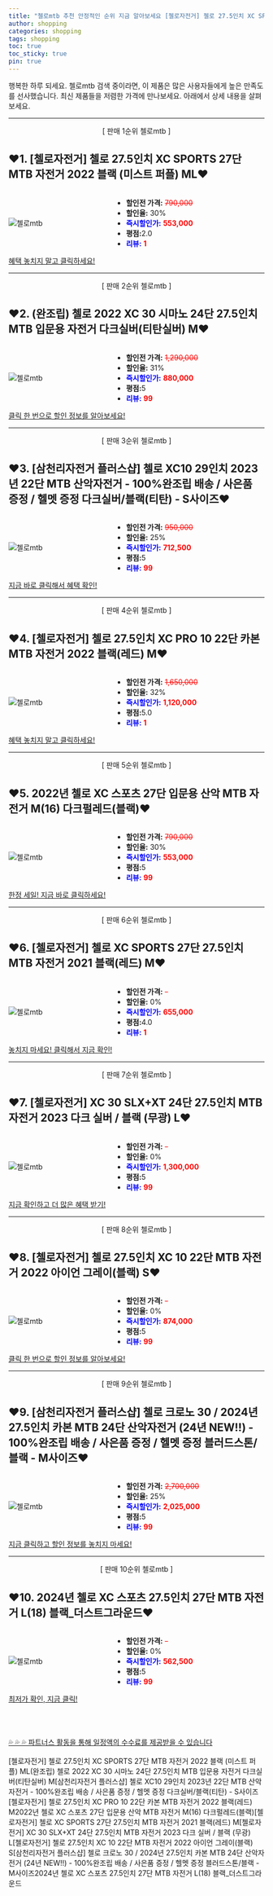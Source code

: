 ```yaml
---
title: "첼로mtb 추천 안정적인 순위 지금 알아보세요 [첼로자전거] 첼로 27.5인치 XC SPORTS"
author: shopping
categories: shopping
tags: shopping
toc: true
toc_sticky: true
pin: true
---
```

행복한 하루 되세요. 첼로mtb 검색 중이라면, 이 제품은 많은 사용자들에게 높은 만족도를 선사했습니다. 최신 제품들을 저렴한 가격에 만나보세요. 아래에서 상세 내용을 살펴보세요.

---
<p class="toplist" style="margin: 0 auto; display: block; width: fit-content;">[ 판매 1순위 첼로mtb ]</p>

<h2><strong>❤️1. [첼로자전거] 첼로 27.5인치 XC SPORTS 27단 MTB 자전거 2022 블랙 (미스트 퍼플) ML❤️</strong></h2>

<div style="display: flex; align-items: center;">
    <div style="flex: 0.4;">
        <img src="https://thumbnail6.coupangcdn.com/thumbnails/remote/230x230ex/image/vendor_inventory/2db4/aae884dbc242f685bc29ec02f049718e8f59fc60b865a6be5c5d0e58b9f6.jpg" alt="첼로mtb" style="max-width: 100%;">
    </div>
    <div style="flex: 0.6; margin-left: 10px;">
        <ul>
            <li><strong>할인전 가격:</strong> <del style="color: red;">790,000</del></li>
            <li><strong>할인율:</strong> 30%</li>
            <li><span style='color:blue'><strong>즉시할인가:</strong></span> <span style='color:red'><strong>553,000</strong></span></li>
            <li><strong>평점:</strong>2.0</li>
            <li><span style='color:blue'><strong>리뷰:</strong></span> <span style='color:red'><strong>1</strong></span></li>
        </ul>
    </div>
</div>
<div class="center">
    <a href="https://selin100587001.github.io?lptag=AF9450613&subid=githubio&pageKey=7206166342&traceid=V0-153&itemId=18224798842&vendorItemId=88741034509" class="myButton">
        혜택 놓치지 말고 클릭하세요!
    </a>
</div>


---
<p class="toplist" style="margin: 0 auto; display: block; width: fit-content;">[ 판매 2순위 첼로mtb ]</p>

<h2><strong>❤️2. (완조립) 첼로 2022 XC 30 시마노 24단 27.5인치 MTB 입문용 자전거 다크실버(티탄실버) M❤️</strong></h2>

<div style="display: flex; align-items: center;">
    <div style="flex: 0.4;">
        <img src="https://thumbnail6.coupangcdn.com/thumbnails/remote/230x230ex/image/vendor_inventory/c161/208857ef11cee1e84871524ad0462f784afbcb7b0135f2fa3f76139e1d7b.jpg" alt="첼로mtb" style="max-width: 100%;">
    </div>
    <div style="flex: 0.6; margin-left: 10px;">
        <ul>
            <li><strong>할인전 가격:</strong> <del style="color: red;">1,290,000</del></li>
            <li><strong>할인율:</strong> 31%</li>
            <li><span style='color:blue'><strong>즉시할인가:</strong></span> <span style='color:red'><strong>880,000</strong></span></li>
            <li><strong>평점:</strong>5</li>
            <li><span style='color:blue'><strong>리뷰:</strong></span> <span style='color:red'><strong>99</strong></span></li>
        </ul>
    </div>
</div>
<div class="center">
    <a href="https://selin100587001.github.io?lptag=AF9450613&subid=githubio&pageKey=6734418552&traceid=V0-153&itemId=15700897932&vendorItemId=80568879635" class="myButton">
        클릭 한 번으로 할인 정보를 알아보세요!
    </a>
</div>


---
<p class="toplist" style="margin: 0 auto; display: block; width: fit-content;">[ 판매 3순위 첼로mtb ]</p>

<h2><strong>❤️3. [삼천리자전거 플러스샵] 첼로 XC10 29인치 2023년 22단 MTB 산악자전거 - 100%완조립 배송 / 사은품 증정 / 헬멧 증정 다크실버/블랙(티탄) - S사이즈❤️</strong></h2>

<div style="display: flex; align-items: center;">
    <div style="flex: 0.4;">
        <img src="https://thumbnail10.coupangcdn.com/thumbnails/remote/230x230ex/image/vendor_inventory/b965/7d96ee8191c108a4e8548fdcbfe9d1d270b46e216185efc87473920bd86c.jpg" alt="첼로mtb" style="max-width: 100%;">
    </div>
    <div style="flex: 0.6; margin-left: 10px;">
        <ul>
            <li><strong>할인전 가격:</strong> <del style="color: red;">950,000</del></li>
            <li><strong>할인율:</strong> 25%</li>
            <li><span style='color:blue'><strong>즉시할인가:</strong></span> <span style='color:red'><strong>712,500</strong></span></li>
            <li><strong>평점:</strong>5</li>
            <li><span style='color:blue'><strong>리뷰:</strong></span> <span style='color:red'><strong>99</strong></span></li>
        </ul>
    </div>
</div>
<div class="center">
    <a href="https://selin100587001.github.io?lptag=AF9450613&subid=githubio&pageKey=7313543491&traceid=V0-153&itemId=18741369768&vendorItemId=85873639217" class="myButton">
        지금 바로 클릭해서 혜택 확인!
    </a>
</div>


---
<p class="toplist" style="margin: 0 auto; display: block; width: fit-content;">[ 판매 4순위 첼로mtb ]</p>

<h2><strong>❤️4. [첼로자전거] 첼로 27.5인치 XC PRO 10 22단 카본 MTB 자전거 2022 블랙(레드) M❤️</strong></h2>

<div style="display: flex; align-items: center;">
    <div style="flex: 0.4;">
        <img src="https://thumbnail10.coupangcdn.com/thumbnails/remote/230x230ex/image/vendor_inventory/01fc/595ab4030a8981ccdb84e912e9d0a2c2584606b59189d171c9cc86d26fa2.jpg" alt="첼로mtb" style="max-width: 100%;">
    </div>
    <div style="flex: 0.6; margin-left: 10px;">
        <ul>
            <li><strong>할인전 가격:</strong> <del style="color: red;">1,650,000</del></li>
            <li><strong>할인율:</strong> 32%</li>
            <li><span style='color:blue'><strong>즉시할인가:</strong></span> <span style='color:red'><strong>1,120,000</strong></span></li>
            <li><strong>평점:</strong>5.0</li>
            <li><span style='color:blue'><strong>리뷰:</strong></span> <span style='color:red'><strong>1</strong></span></li>
        </ul>
    </div>
</div>
<div class="center">
    <a href="https://selin100587001.github.io?lptag=AF9450613&subid=githubio&pageKey=6734418979&traceid=V0-153&itemId=15700899749&vendorItemId=85169349988" class="myButton">
        혜택 놓치지 말고 클릭하세요!
    </a>
</div>


---
<p class="toplist" style="margin: 0 auto; display: block; width: fit-content;">[ 판매 5순위 첼로mtb ]</p>

<h2><strong>❤️5. 2022년 첼로 XC 스포츠 27단 입문용 산악 MTB 자전거 M(16) 다크펄레드(블랙)❤️</strong></h2>

<div style="display: flex; align-items: center;">
    <div style="flex: 0.4;">
        <img src="https://thumbnail6.coupangcdn.com/thumbnails/remote/230x230ex/image/vendor_inventory/2db4/aae884dbc242f685bc29ec02f049718e8f59fc60b865a6be5c5d0e58b9f6.jpg" alt="첼로mtb" style="max-width: 100%;">
    </div>
    <div style="flex: 0.6; margin-left: 10px;">
        <ul>
            <li><strong>할인전 가격:</strong> <del style="color: red;">790,000</del></li>
            <li><strong>할인율:</strong> 30%</li>
            <li><span style='color:blue'><strong>즉시할인가:</strong></span> <span style='color:red'><strong>553,000</strong></span></li>
            <li><strong>평점:</strong>5</li>
            <li><span style='color:blue'><strong>리뷰:</strong></span> <span style='color:red'><strong>99</strong></span></li>
        </ul>
    </div>
</div>
<div class="center">
    <a href="https://selin100587001.github.io?lptag=AF9450613&subid=githubio&pageKey=6792931443&traceid=V0-153&itemId=16009149442&vendorItemId=88741034522" class="myButton">
        한정 세일! 지금 바로 클릭하세요!
    </a>
</div>


---
<p class="toplist" style="margin: 0 auto; display: block; width: fit-content;">[ 판매 6순위 첼로mtb ]</p>

<h2><strong>❤️6. [첼로자전거] 첼로 XC SPORTS 27단 27.5인치 MTB 자전거 2021 블랙(레드) M❤️</strong></h2>

<div style="display: flex; align-items: center;">
    <div style="flex: 0.4;">
        <img src="https://thumbnail7.coupangcdn.com/thumbnails/remote/230x230ex/image/vendor_inventory/609b/2406da4435d0b8ebcdbc2ff854b61da08d426b6814dfe768a382b703ddce.jpeg" alt="첼로mtb" style="max-width: 100%;">
    </div>
    <div style="flex: 0.6; margin-left: 10px;">
        <ul>
            <li><strong>할인전 가격:</strong> <del style="color: red;">-</del></li>
            <li><strong>할인율:</strong> 0%</li>
            <li><span style='color:blue'><strong>즉시할인가:</strong></span> <span style='color:red'><strong>655,000</strong></span></li>
            <li><strong>평점:</strong>4.0</li>
            <li><span style='color:blue'><strong>리뷰:</strong></span> <span style='color:red'><strong>1</strong></span></li>
        </ul>
    </div>
</div>
<div class="center">
    <a href="https://selin100587001.github.io?lptag=AF9450613&subid=githubio&pageKey=6146759340&traceid=V0-153&itemId=11834890654&vendorItemId=79108307100" class="myButton">
        놓치지 마세요! 클릭해서 지금 확인!
    </a>
</div>


---
<p class="toplist" style="margin: 0 auto; display: block; width: fit-content;">[ 판매 7순위 첼로mtb ]</p>

<h2><strong>❤️7. [첼로자전거] XC 30 SLX+XT 24단 27.5인치 MTB 자전거 2023 다크 실버 / 블랙 (무광) L❤️</strong></h2>

<div style="display: flex; align-items: center;">
    <div style="flex: 0.4;">
        <img src="https://thumbnail8.coupangcdn.com/thumbnails/remote/230x230ex/image/vendor_inventory/da5a/da6a7190a0ae402f57308ec52dc43d43f2e23d96e38a67e3b75569e08aff.jpeg" alt="첼로mtb" style="max-width: 100%;">
    </div>
    <div style="flex: 0.6; margin-left: 10px;">
        <ul>
            <li><strong>할인전 가격:</strong> <del style="color: red;">-</del></li>
            <li><strong>할인율:</strong> 0%</li>
            <li><span style='color:blue'><strong>즉시할인가:</strong></span> <span style='color:red'><strong>1,300,000</strong></span></li>
            <li><strong>평점:</strong>5</li>
            <li><span style='color:blue'><strong>리뷰:</strong></span> <span style='color:red'><strong>99</strong></span></li>
        </ul>
    </div>
</div>
<div class="center">
    <a href="https://selin100587001.github.io?lptag=AF9450613&subid=githubio&pageKey=7209324088&traceid=V0-153&itemId=18240417120&vendorItemId=85387402498" class="myButton">
        지금 확인하고 더 많은 혜택 받기!
    </a>
</div>


---
<p class="toplist" style="margin: 0 auto; display: block; width: fit-content;">[ 판매 8순위 첼로mtb ]</p>

<h2><strong>❤️8. [첼로자전거] 첼로 27.5인치 XC 10 22단 MTB 자전거 2022 아이언 그레이(블랙) S❤️</strong></h2>

<div style="display: flex; align-items: center;">
    <div style="flex: 0.4;">
        <img src="https://thumbnail10.coupangcdn.com/thumbnails/remote/230x230ex/image/vendor_inventory/6677/91ca6049ebccc1b14f756676cbe0d6f6710803841933d6a087f57427ec10.jpeg" alt="첼로mtb" style="max-width: 100%;">
    </div>
    <div style="flex: 0.6; margin-left: 10px;">
        <ul>
            <li><strong>할인전 가격:</strong> <del style="color: red;">-</del></li>
            <li><strong>할인율:</strong> 0%</li>
            <li><span style='color:blue'><strong>즉시할인가:</strong></span> <span style='color:red'><strong>874,000</strong></span></li>
            <li><strong>평점:</strong>5</li>
            <li><span style='color:blue'><strong>리뷰:</strong></span> <span style='color:red'><strong>99</strong></span></li>
        </ul>
    </div>
</div>
<div class="center">
    <a href="https://selin100587001.github.io?lptag=AF9450613&subid=githubio&pageKey=6734412735&traceid=V0-153&itemId=15700876406&vendorItemId=82915410629" class="myButton">
        클릭 한 번으로 할인 정보를 알아보세요!
    </a>
</div>


---
<p class="toplist" style="margin: 0 auto; display: block; width: fit-content;">[ 판매 9순위 첼로mtb ]</p>

<h2><strong>❤️9. [삼천리자전거 플러스샵] 첼로 크로노 30 / 2024년 27.5인치 카본 MTB 24단 산악자전거 (24년 NEW!!) - 100%완조립 배송 / 사은품 증정 / 헬멧 증정 블러드스톤/블랙 - M사이즈❤️</strong></h2>

<div style="display: flex; align-items: center;">
    <div style="flex: 0.4;">
        <img src="https://thumbnail7.coupangcdn.com/thumbnails/remote/230x230ex/image/vendor_inventory/c84d/eb812d93f6fabdb43e8a62dc916a80c509e5f8c50539a40b065d36be39eb.jpg" alt="첼로mtb" style="max-width: 100%;">
    </div>
    <div style="flex: 0.6; margin-left: 10px;">
        <ul>
            <li><strong>할인전 가격:</strong> <del style="color: red;">2,700,000</del></li>
            <li><strong>할인율:</strong> 25%</li>
            <li><span style='color:blue'><strong>즉시할인가:</strong></span> <span style='color:red'><strong>2,025,000</strong></span></li>
            <li><strong>평점:</strong>5</li>
            <li><span style='color:blue'><strong>리뷰:</strong></span> <span style='color:red'><strong>99</strong></span></li>
        </ul>
    </div>
</div>
<div class="center">
    <a href="https://selin100587001.github.io?lptag=AF9450613&subid=githubio&pageKey=7875213747&traceid=V0-153&itemId=21523139386&vendorItemId=88576559865" class="myButton">
        지금 클릭하고 할인 정보를 놓치지 마세요!
    </a>
</div>


---
<p class="toplist" style="margin: 0 auto; display: block; width: fit-content;">[ 판매 10순위 첼로mtb ]</p>

<h2><strong>❤️10. 2024년 첼로 XC 스포츠 27.5인치 27단 MTB 자전거 L(18) 블랙_더스트그라운드❤️</strong></h2>

<div style="display: flex; align-items: center;">
    <div style="flex: 0.4;">
        <img src="https://thumbnail10.coupangcdn.com/thumbnails/remote/230x230ex/image/vendor_inventory/e784/6ae82e36a9e88541ed48687d3186ae33b22a885a3c0a95aa22bc5dfd6ac6.jpg" alt="첼로mtb" style="max-width: 100%;">
    </div>
    <div style="flex: 0.6; margin-left: 10px;">
        <ul>
            <li><strong>할인전 가격:</strong> <del style="color: red;">-</del></li>
            <li><strong>할인율:</strong> 0%</li>
            <li><span style='color:blue'><strong>즉시할인가:</strong></span> <span style='color:red'><strong>562,500</strong></span></li>
            <li><strong>평점:</strong>5</li>
            <li><span style='color:blue'><strong>리뷰:</strong></span> <span style='color:red'><strong>99</strong></span></li>
        </ul>
    </div>
</div>
<div class="center">
    <a href="https://selin100587001.github.io?lptag=AF9450613&subid=githubio&pageKey=7907485798&traceid=V0-153&itemId=21689794849&vendorItemId=87299018550" class="myButton">
        최저가 확인, 지금 클릭!
    </a>
</div>

<br><br><br>[💦 💦 💦 파트너스 활동을 통해 일정액의 수수료를 제공받을 수 있습니다](https://link.coupang.com/a/bcpT2c)<br><br>[첼로자전거] 첼로 27.5인치 XC SPORTS 27단 MTB 자전거 2022 블랙 (미스트 퍼플) ML(완조립) 첼로 2022 XC 30 시마노 24단 27.5인치 MTB 입문용 자전거 다크실버(티탄실버) M[삼천리자전거 플러스샵] 첼로 XC10 29인치 2023년 22단 MTB 산악자전거 - 100%완조립 배송 / 사은품 증정 / 헬멧 증정 다크실버/블랙(티탄) - S사이즈[첼로자전거] 첼로 27.5인치 XC PRO 10 22단 카본 MTB 자전거 2022 블랙(레드) M2022년 첼로 XC 스포츠 27단 입문용 산악 MTB 자전거 M(16) 다크펄레드(블랙)[첼로자전거] 첼로 XC SPORTS 27단 27.5인치 MTB 자전거 2021 블랙(레드) M[첼로자전거] XC 30 SLX+XT 24단 27.5인치 MTB 자전거 2023 다크 실버 / 블랙 (무광) L[첼로자전거] 첼로 27.5인치 XC 10 22단 MTB 자전거 2022 아이언 그레이(블랙) S[삼천리자전거 플러스샵] 첼로 크로노 30 / 2024년 27.5인치 카본 MTB 24단 산악자전거 (24년 NEW!!) - 100%완조립 배송 / 사은품 증정 / 헬멧 증정 블러드스톤/블랙 - M사이즈2024년 첼로 XC 스포츠 27.5인치 27단 MTB 자전거 L(18) 블랙_더스트그라운드
